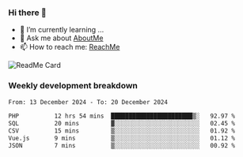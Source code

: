 ### Hi there 👋

- 🌱 I’m currently learning ...
- 💬 Ask me about [AboutMe](https://www.itzcy.com/about)
- 📫 How to reach me: [ReachMe](https://www.itzcy.com/about)

![ReadMe Card](https://github-readme-stats-ten-gilt.vercel.app/api?username=SuperChenYun&show_icons=true&title_color=fff&icon_color=79ff97&text_color=9f9f9f&bg_color=151515&hide_border=true)

### Weekly development breakdown
<!--START_SECTION:waka-->

```txt
From: 13 December 2024 - To: 20 December 2024

PHP          12 hrs 54 mins  ███████████████████████▒░   92.97 %
SQL          20 mins         ▓░░░░░░░░░░░░░░░░░░░░░░░░   02.45 %
CSV          15 mins         ▒░░░░░░░░░░░░░░░░░░░░░░░░   01.92 %
Vue.js       9 mins          ▒░░░░░░░░░░░░░░░░░░░░░░░░   01.12 %
JSON         7 mins          ▒░░░░░░░░░░░░░░░░░░░░░░░░   00.92 %
```

<!--END_SECTION:waka-->
